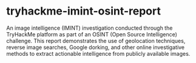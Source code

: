 # tryhackme-imint-osint-report
An image intelligence (IMINT) investigation conducted through the TryHackMe platform as part of an OSINT (Open Source Intelligence) challenge. This report demonstrates the use of geolocation techniques, reverse image searches, Google dorking, and other online investigative methods to extract actionable intelligence from publicly available images.
